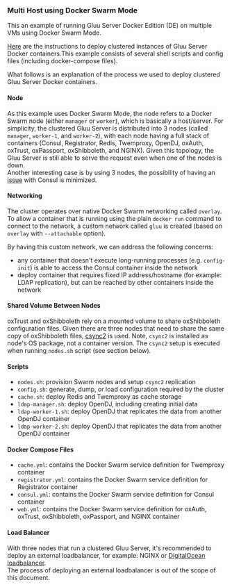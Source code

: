 ### Multi Host using Docker Swarm Mode

This an example of running Gluu Server Docker Edition (DE) on multiple VMs using Docker Swarm Mode.

[Here](https://github.com/GluuFederation/gluu-docker/tree/3.1.6/examples/multi-hosts) are the instructions to deploy clustered instances of Gluu Server Docker containers.This example consists of several shell scripts and config files (including docker-compose files).

What follows is an explanation of the process we used to deploy clustered Gluu Server Docker containers.

#### Node

As this example uses Docker Swarm Mode, the node refers to a Docker Swarm node (either `manager` or `worker`), which is basically a host/server. For simplicity, the clustered Gluu Server is distributed into 3 nodes (called `manager`, `worker-1`, and `worker-2`), with each node having a full stack of containers (Consul, Registrator, Redis, Twemproxy, OpenDJ, oxAuth, oxTrust, oxPassport, oxShibboleth, and NGINX).
Given this topology, the Gluu Server is still able to serve the request even when one of the nodes is down.  
Another interesting case is by using 3 nodes, the possibility of having an [issue](https://github.com/GluuFederation/gluu-docker/issues/34) with Consul is minimized.

#### Networking

The cluster operates over native Docker Swarm networking called `overlay`.
To allow a container that is running using the plain `docker run` command to connect to the network, a custom network called `gluu` is created (based on `overlay` with `--attachable` option).

By having this custom network, we can address the following concerns:

- any container that doesn't execute long-running processes (e.g. `config-init`) is able to access the Consul container inside the network
- deploy container that requires fixed IP address/hostname (for example: LDAP replication), but can be reached by other containers inside the network

#### Shared Volume Between Nodes

oxTrust and oxShibboleth rely on a mounted volume to share oxShibboleth configuration files. Given there are three nodes that need to share the same copy of oxShibboleth files, [csync2](http://oss.linbit.com/csync2/) is used. Note, `csync2` is installed as node's OS package, not a container version. The `csync2` setup is executed when running `nodes.sh` script (see section below).

#### Scripts

- `nodes.sh`: provision Swarm nodes and setup `csync2` replication
- `config.sh`: generate, dump, or load configuration required by the cluster
- `cache.sh`: deploy Redis and Twemproxy as cache storage
- `ldap-manager.sh`: deploy OpenDJ, including creating initial data
- `ldap-worker-1.sh`: deploy OpenDJ that replicates the data from another OpenDJ container
- `ldap-worker-2.sh`: deploy OpenDJ that replicates the data from another OpenDJ container

#### Docker Compose Files

- `cache.yml`: contains the Docker Swarm service definition for Twemproxy container
- `registrator.yml`: contains the Docker Swarm service definition for Registrator container
- `consul.yml`: contains the Docker Swarm service definition for Consul container
- `web.yml`: contains the Docker Swarm service definition for oxAuth, oxTrust, oxShibboleth, oxPassport, and NGINX container

#### Load Balancer

With three nodes that run a clustered Gluu Server, it's recommended to deploy an external loadbalancer, for example: NGINX or [DigitalOcean loadbalancer](https://www.digitalocean.com/products/load-balancer/).  
The process of deploying an external loadbalancer is out of the scope of this document.
